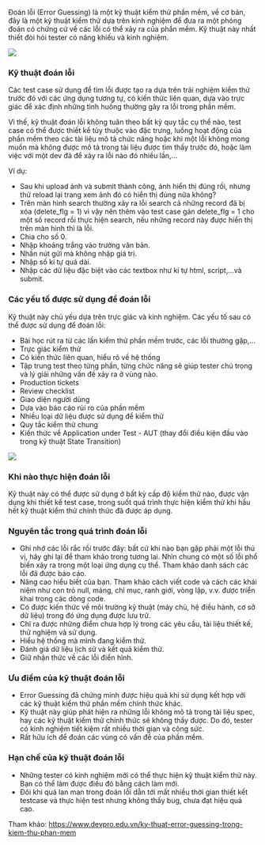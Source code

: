 Đoán lỗi (Error Guessing) là một kỹ thuật kiểm thử phần mềm, về cơ bản, đây là một kỹ thuật kiểm thử dựa trên kinh nghiệm để đưa ra một phỏng đoán có chứng cứ về các lỗi có thể xảy ra của phần mềm. Kỹ thuật này nhất thiết đòi hỏi tester có năng khiếu và kinh nghiệm.

![](https://images.viblo.asia/02d1fb40-87cb-4a55-9a60-ed42dbfc8655.jpg)

### Kỹ thuật đoán lỗi
Các test case sử dụng để tìm lỗi được tạo ra dựa trên trải nghiệm kiểm thử trước đó với các ứng dụng tương tự, có kiến thức liên quan, dựa vào trực giác để xác định những tình huống thường gây ra lỗi trong phần mềm. 

Vì thế, kỹ thuật đoán lỗi không tuân theo bất kỳ quy tắc cụ thể nào, test case có thể được thiết kế tùy thuộc vào đặc trưng, luồng hoạt động của phần mềm theo các tài liệu mô tả chức năng hoặc khi một lỗi không mong muốn mà không được mô tả trong tài liệu được tìm thấy trước đó, hoặc làm việc với một dev đã để xảy ra lỗi nào đó nhiều lần,...

Ví dụ: 
- Sau khi upload ảnh và submit thành công, ảnh hiển thị đúng rồi, nhưng thử reload lại trang xem ảnh đó có hiển thị đúng nữa không?
- Trên màn hình search thường xảy ra lỗi search cả những record đã bị xóa (delete_flg = 1) vì vậy nên thêm vào test case gán delete_flg = 1 cho một số record rồi thực hiện search, nếu những record này được hiển thị trên màn hình thì là lỗi.
- Chia cho số 0.
- Nhập khoảng trắng vào trường văn bản.
- Nhấn nút gửi mà không nhập giá trị.
- Nhập số kí tự quá dài.
- Nhập các dữ liệu đặc biệt vào các textbox như kí tự html, script,...và submit.

### Các yếu tố được sử dụng để đoán lỗi
Kỹ thuật này chủ yếu dựa trên trực giác và kinh nghiệm. Các yếu tố sau có thể được sử dụng để đoán lỗi:
* Bài học rút ra từ các lần kiểm thử phần mềm trước, các lỗi thường gặp,...
* Trực giác kiểm thử
* Có kiến thức liên quan, hiểu rõ về hệ thống
* Tập trung test theo từng phần, từng chức năng sẽ giúp tester chú trọng và lý giải những vấn đề xảy ra ở vùng nào. 
* Production tickets
* Review checklist
* Giao diện người dùng
* Dựa vào báo cáo rủi ro của phần mềm
* Nhiều loại dữ liệu được sử dụng để kiểm thử
* Quy tắc kiểm thử chung
* Kiến thức về Application under Test - AUT (thay đổi điều kiện đầu vào trong kỹ thuật State Transition)

![](https://images.viblo.asia/aa03a1dc-e842-4cb3-9ab6-11e040690811.jpg)

### Khi nào thực hiện đoán lỗi
Kỹ thuật này có thể được sử dụng ở bất kỳ cấp độ kiểm thử nào, được vận dụng khi thiết kế test case, trong suốt quá trình thực hiện kiểm thử khi hầu hết kỹ thuật kiểm thử chính thức đã được áp dụng.

### Nguyên tắc trong quá trình đoán lỗi
* Ghi nhớ các lỗi rắc rối trước đây: bất cứ khi nào bạn gặp phải một lỗi thú vị, hãy ghi lại để tham khảo trong tương lai. Nhìn chung có một số lỗi phổ biến xảy ra trong một loại ứng dụng cụ thể. Tham khảo danh sách các lỗi đã được báo cáo.
* Nâng cao hiểu biết của bạn. Tham khảo cách viết code và cách các khái niệm như con trỏ null, mảng, chỉ mục, ranh giới, vòng lặp, v.v. được triển khai trong các dòng code.
* Có được kiến thức về môi trường kỹ thuật (máy chủ, hệ điều hành, cơ sở dữ liệu) trong đó ứng dụng được lưu trữ.
* Chỉ ra được những điểm chưa hợp lý trong các yêu cầu, tài liệu thiết kế, thử nghiệm và sử dụng.
* Hiểu hệ thống mà mình đang kiểm thử.
* Đánh giá dữ liệu lịch sử và kết quả kiểm thử.
* Giữ nhận thức về các lỗi điển hình.

### Ưu điểm của kỹ thuật đoán lỗi
* Error Guessing đã chứng minh được hiệu quả khi sử dụng kết hợp với các kỹ thuật kiểm thử phần mềm chính thức khác.
* Kỹ thuật này giúp phát hiện ra những lỗi không mô tả trong tài liệu spec, hay các kỹ thuật kiểm thử chính thức sẽ không thấy được. Do đó, tester có kinh nghiệm tiết kiệm rất nhiều thời gian và công sức.
* Rất hữu ích để đoán các vùng có vấn đề của phần mềm.

### Hạn chế của kỹ thuật đoán lỗi
* Những tester có kinh nghiệm mới có thể thực hiện kỹ thuật kiểm thử này. Bạn có thể làm được điều đó bằng cách làm mới.
* Đôi khi quá lan man trong đoán lỗi dẫn tới mất nhiều thời gian thiết kết testcase và thực hiện test nhưng không thấy bug, chưa đạt hiệu quả cao.

Tham khảo: https://www.devpro.edu.vn/ky-thuat-error-guessing-trong-kiem-thu-phan-mem